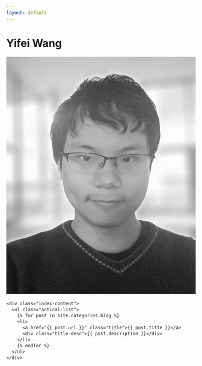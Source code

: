 ```yaml
---
layout: default
---
```


<body>
  <div class="index-wrapper">
    <div class="aside">
      <div class="info-card">
        <h1>Yifei Wang</h1>
        <img src="/Pic.PNG"/></a>
      </div>
      <div id="particles-js"></div>
    </div>

    <div class="index-content">
      <ul class="artical-list">
        {% for post in site.categories.blog %}
        <li>
          <a href="{{ post.url }}" class="title">{{ post.title }}</a>
          <div class="title-desc">{{ post.description }}</div>
        </li>
        {% endfor %}
      </ul>
    </div>
  </div>
</body>
